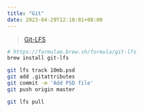 ```yaml
---
title: "Git"
date: 2023-04-29T12:10:01+08:00
---
```


> [Git-LFS](https://haway.30cm.gg/git-lfs/)

```sh
# https://formulae.brew.sh/formula/git-lfs
brew install git-lfs
```

```sh
git lfs track 10mb.psd
git add .gitattributes
git commit -m 'Add PSD file'
git push origin master
```

```sh
git lfs pull
```
